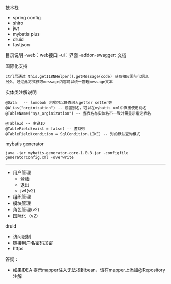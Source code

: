 技术栈
- spring config
- shiro
- jwt
- mybatis plus
- druid
- fastjson

目录说明
-web：web接口
-ui：界面
-addon-swagger: 文档


国际化支持
```
ctrl层通过 this.getI18NHelper().getMessage(code) 获取相应国际化信息
另外，通过此方式获取message内容可以统一管理message文本
```

实体类注解说明
```
@Data   -- lomobok 注解可以静态织入getter setter等
@Alias("orginization") -- 设置别名，可以在mybatis xml中直接使用别名
@TableName("sys_orginization") -- 当表名与实体名不一致时需显示指定表名

@TableId -- 主键ID
@TableField(exist = false) -- 虚拟列
@TableField(condition = SqlCondition.LIKE) -- 列的默认查询模式
```

mybatis generator    
```
java -jar mybatis-generator-core-1.0.3.jar -configfile generatorConfig.xml -overwrite
```
---
- 用户管理
    - 登陆
    - 退出
    - jwt(v2)
- 组织管理
- 模块管理
- 角色管理(v2)
- 国际化（v2）

druid 
  - 访问限制
  - 链接用户名密码加密
- https

答疑：
- 如果IDEA 提示mapper注入无法找到bean，请在mapper上添加@Repository注解